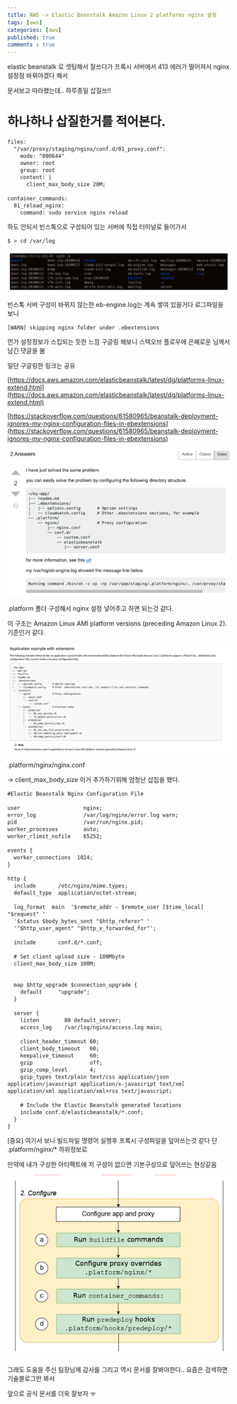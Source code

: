 ```yaml
---
title: AWS -> Elastic Beanstalk Amazon Linux 2 platforms nginx 설정
tags: [aws]
categories: [aws]
published: true
comments : true
---
```


elastic beanstalk 로 셋팅해서 잘쓰다가 프록시 서버에서 413 에러가 떨어져서 nginx 설정점 바꿔야겠다 해서 

문서보고 따라했는데.. 하루종일 삽질쓰!!


# 하나하나 삽질한거를 적어본다.

```
files:
  "/var/proxy/staging/nginx/conf.d/01_proxy.conf":
    mode: "000644"
    owner: root
    group: root
    content: |
      client_max_body_size 20M;

container_commands:
  01_reload_nginx:
    command: sudo service nginx reload

```

하도 안되서 빈스톡으로 구성되어 있는 서버에 직접 터미널로 들어가서 

```
$ > cd /var/log 
```

![](/assets/imgs/2020/06/09/1.png)

빈스톡 서버 구성이 바뀌지 않는한 eb-engine.log는 계속 쌓여 있을거다 로그파일을 보니 

```
[WARN] skipping nginx folder under .ebextensions 
```

먼가 설정정보가 스킵되는 듯한 느낌 구글링 해보니 스택오브 플로우에 은혜로운 님께서 남긴 댓글을 봄 

일단 구글링한 링크는 공유

[https://docs.aws.amazon.com/elasticbeanstalk/latest/dg/platforms-linux-extend.html](https://docs.aws.amazon.com/elasticbeanstalk/latest/dg/platforms-linux-extend.html) 

[https://stackoverflow.com/questions/61580965/beanstalk-deployment-ignores-my-nginx-configuration-files-in-ebextensions](https://stackoverflow.com/questions/61580965/beanstalk-deployment-ignores-my-nginx-configuration-files-in-ebextensions)


![](/assets/imgs/2020/06/09/2.png)

.platform 폴더 구성해서 nginx 설정 넣어주고 하면 되는것 같다.

이 구조는 Amazon Linux AMI platform versions (preceding Amazon Linux 2). 기준인거 같다.

![](/assets/imgs/2020/06/09/3.png)

.platform/nginx/nginx.conf

→ client_max_body_size 이거 추가하기위해 엄청난 삽집을 했다.

```
#Elastic Beanstalk Nginx Configuration File

user                    nginx;
error_log               /var/log/nginx/error.log warn;
pid                     /var/run/nginx.pid;
worker_processes        auto;
worker_rlimit_nofile    65252;

events {
  worker_connections  1024;
}

http {
  include       /etc/nginx/mime.types;
  default_type  application/octet-stream;

  log_format  main  '$remote_addr - $remote_user [$time_local] "$request" '
  '$status $body_bytes_sent "$http_referer" '
  '"$http_user_agent" "$http_x_forwarded_for"';

  include       conf.d/*.conf;

  # Set client upload size - 100Mbyte
  client_max_body_size 100M; 


  map $http_upgrade $connection_upgrade {
    default     "upgrade";
  }

  server {
    listen        80 default_server;
    access_log    /var/log/nginx/access.log main;

    client_header_timeout 60;
    client_body_timeout   60;
    keepalive_timeout     60;
    gzip                  off;
    gzip_comp_level       4;
    gzip_types text/plain text/css application/json application/javascript application/x-javascript text/xml application/xml application/xml+rss text/javascript;

    # Include the Elastic Beanstalk generated locations
    include conf.d/elasticbeanstalk/*.conf;
  }
}
```


[중요] 여기서 보니 빌드파일 명령어 실행후 프록시 구성파일을 덮어쓰는것 같다 단 .platform/nginx/* 하위정보로 

만약에 내가 구성한 아티팩트에 저 구성이 없으면 기본구성으로 덮어쓰는 현상같음

![](/assets/imgs/2020/06/09/4.png)

그래도 도움을 주신 팀장님께 감사를 그리고 역시 문서를 잘봐야한다.. 요즘은 검색하면 기술블로그만 봐서 

앞으로 공식 문서를 더욱 잘보자 ㅠ